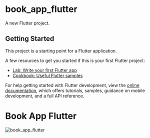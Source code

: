 # book_app_flutter

A new Flutter project.

## Getting Started

This project is a starting point for a Flutter application.

A few resources to get you started if this is your first Flutter project:

- [Lab: Write your first Flutter app](https://docs.flutter.dev/get-started/codelab)
- [Cookbook: Useful Flutter samples](https://docs.flutter.dev/cookbook)

For help getting started with Flutter development, view the
[online documentation](https://docs.flutter.dev/), which offers tutorials,
samples, guidance on mobile development, and a full API reference.
# Book App Flutter
![book_app_flutter](https://github.com/Dimamaman/Book-App-Flutter/assets/103814803/9b8ce984-2d79-4933-84b3-e1b6a4f7d800)
